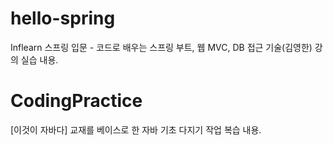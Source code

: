 # hello-spring

Inflearn 
스프링 입문 - 코드로 배우는 스프링 부트, 웹 MVC, DB 접근 기술(김영한)
강의 실습 내용.


# CodingPractice

[이것이 자바다] 교재를 베이스로 한 자바 기초 다지기 작업
복습 내용.
